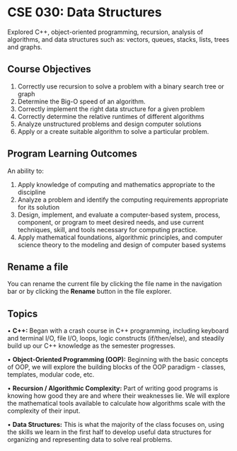 ﻿# CSE 030: Data Structures
Explored C++, object-oriented programming, recursion, analysis of algorithms, and data structures such as: vectors, queues, stacks, lists, trees and graphs.

## Course Objectives

1. Correctly use recursion to solve a problem with a binary search tree or graph
2. Determine the Big-O speed of an algorithm.
3. Correctly implement the right data structure for a given problem
4. Correctly determine the relative runtimes of different algorithms
5. Analyze unstructured problems and design computer solutions
6. Apply or a create suitable algorithm to solve a particular problem.

## Program Learning Outcomes

An ability to:
1. Apply knowledge of computing and mathematics appropriate to the discipline
2. Analyze a problem and identify the computing requirements appropriate for its solution
3. Design, implement, and evaluate a computer-based system, process, component, or program to meet desired needs, and use current techniques, skill, and tools necessary for computing practice.
4. Apply mathematical foundations, algorithmic principles, and computer science theory to the modeling and design of computer based systems

## Rename a file

You can rename the current file by clicking the file name in the navigation bar or by clicking the **Rename** button in the file explorer.

## Topics

• **C++:** Began with a crash course in C++ programming, including keyboard and terminal I/O, file I/O, loops, logic constructs (if/then/else), and steadily build up our C++ knowledge as the semester progresses.

• **Object-Oriented Programming (OOP):** Beginning with the basic concepts of OOP, we will explore the building blocks of the OOP paradigm - classes, templates, modular code, etc.

• **Recursion / Algorithmic Complexity:** Part of writing good programs is knowing how good they are and where their weaknesses lie. We will explore the mathematical tools available to calculate how algorithms scale with the complexity of their input.

• **Data Structures:** This is what the majority of the class focuses on, using the skills we learn in the first half to develop useful data structures for organizing and representing data to solve real problems.

